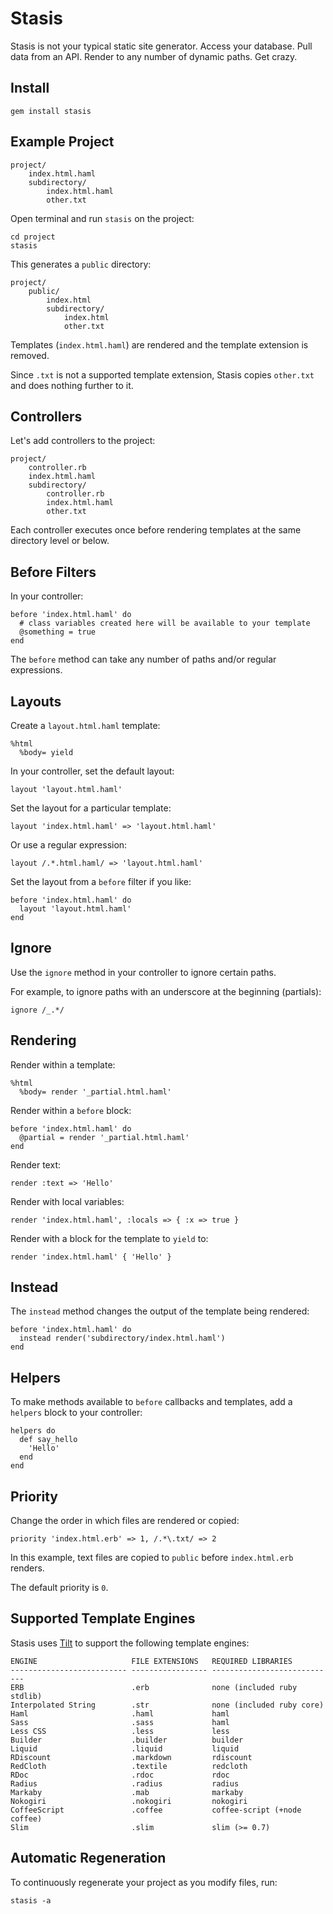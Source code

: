 Stasis
======

Stasis is not your typical static site generator. Access your database. Pull data from an API. Render to any number of dynamic paths. Get crazy.

Install
-------

    gem install stasis

Example Project
---------------

    project/
        index.html.haml
        subdirectory/
            index.html.haml
            other.txt

Open terminal and run `stasis` on the project:

    cd project
    stasis

This generates a `public` directory:

    project/
        public/
            index.html
            subdirectory/
                index.html
                other.txt

Templates (`index.html.haml`) are rendered and the template extension is removed.

Since `.txt` is not a supported template extension, Stasis copies `other.txt` and does nothing further to it.

Controllers
-----------

Let's add controllers to the project:

    project/
        controller.rb
        index.html.haml
        subdirectory/
            controller.rb
            index.html.haml
            other.txt

Each controller executes once before rendering templates at the same directory level or below.

Before Filters
--------------

In your controller:

    before 'index.html.haml' do
      # class variables created here will be available to your template
      @something = true
    end

The `before` method can take any number of paths and/or regular expressions.

Layouts
-------

Create a `layout.html.haml` template:

    %html
      %body= yield

In your controller, set the default layout:

    layout 'layout.html.haml'

Set the layout for a particular template:

    layout 'index.html.haml' => 'layout.html.haml'

Or use a regular expression:

    layout /.*.html.haml/ => 'layout.html.haml'

Set the layout from a `before` filter if you like:

    before 'index.html.haml' do
      layout 'layout.html.haml'
    end

Ignore
------

Use the `ignore` method in your controller to ignore certain paths.

For example, to ignore paths with an underscore at the beginning (partials):

    ignore /_.*/

Rendering
---------

Render within a template:

    %html
      %body= render '_partial.html.haml'

Render within a `before` block:

    before 'index.html.haml' do
      @partial = render '_partial.html.haml'
    end

Render text:

    render :text => 'Hello'

Render with local variables:

    render 'index.html.haml', :locals => { :x => true }

Render with a block for the template to `yield` to:

    render 'index.html.haml' { 'Hello' }

Instead
-------

The `instead` method changes the output of the template being rendered:

    before 'index.html.haml' do
      instead render('subdirectory/index.html.haml')
    end

Helpers
-------

To make methods available to `before` callbacks and templates, add a `helpers` block to your controller:

    helpers do
      def say_hello
        'Hello'
      end
    end

Priority
--------

Change the order in which files are rendered or copied:

    priority 'index.html.erb' => 1, /.*\.txt/ => 2

In this example, text files are copied to `public` before `index.html.erb` renders.

The default priority is `0`.

Supported Template Engines
--------------------------

Stasis uses [Tilt](https://github.com/rtomayko/tilt) to support the following template engines:

    ENGINE                     FILE EXTENSIONS   REQUIRED LIBRARIES
    -------------------------- ----------------- ----------------------------
    ERB                        .erb              none (included ruby stdlib)
    Interpolated String        .str              none (included ruby core)
    Haml                       .haml             haml
    Sass                       .sass             haml
    Less CSS                   .less             less
    Builder                    .builder          builder
    Liquid                     .liquid           liquid
    RDiscount                  .markdown         rdiscount
    RedCloth                   .textile          redcloth
    RDoc                       .rdoc             rdoc
    Radius                     .radius           radius
    Markaby                    .mab              markaby
    Nokogiri                   .nokogiri         nokogiri
    CoffeeScript               .coffee           coffee-script (+node coffee)
    Slim                       .slim             slim (>= 0.7)

Automatic Regeneration
----------------------

To continuously regenerate your project as you modify files, run:

    stasis -a